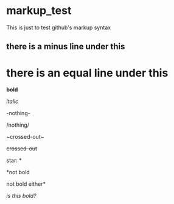 # markup_test
This is just to test github's markup syntax

there is a minus line under this
--------------------------------

there is an equal line under this
=================================

**bold**

_italic_

-nothing-

/nothing/

~crossed-out~

~~crossed-out~~

star: *

*not bold

not bold either*

*is this
bold?*